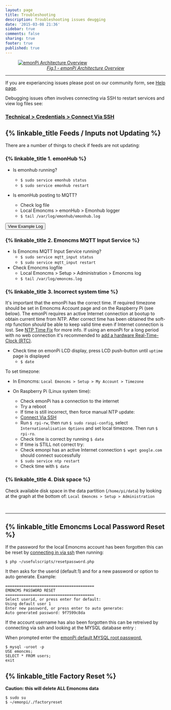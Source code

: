 ```yaml
---
layout: page
title: Troubleshooting
description: Troubleshooting issues deugging
date: '2015-03-08 21:36'
sidebar: true
comments: false
sharing: true
footer: true
published: true
---
```


<figure><a href="https://github.com/openenergymonitor/emonpi/raw/master/docs/emonPi_System_Diagram.png">
<img src="https://github.com/openenergymonitor/emonpi/raw/master/docs/emonPi_System_Diagram.png" alt="emonPi Architecture Overview">
<figcaption style="text-align:center;"><i>Fig.1 - emonPi Architecture Overview</i></figcaption>
</a>
</figure>

***

If you are experiancing issues please post on our community form, see [Help page](/help).

Debugging issues often involves connecting via SSH to restart services and view log files see:

### [Technical > Credentials > Connect Via SSH](/technical/credentials/#ssh)

## {% linkable_title Feeds / Inputs not Updating %}

There are a number of things to check if feeds are not updating:

### {% linkable_title 1. emonHub %}

- Is emonhub running?
   - `$ sudo service emonhub status`
   - `$ sudo service emonhub restart`

- Is emonHub posting to MQTT?
  - Check log file
  - Local Emoncms > emonHub > Emonhub logger
  - `$ tail /var/log/emonhub/emonhub.log`

<script src="https://ajax.googleapis.com/ajax/libs/jquery/1.6.4/jquery.min.js" type="text/javascript"></script>
<script src="/javascripts/showHide.js" type="text/javascript"></script>
<script type="text/javascript">

$(document).ready(function(){
   $('.show_hide').showHide({
		speed: 100,  // speed you want the toggle to happen
		easing: '',  // the animation effect you want. Remove this line if you dont want an effect and if you haven't included jQuery UI
		changeText: 0, // if you dont want the button text to change, set this to 0
		showText: 'View',// the button text to show when a div is closed
		hideText: 'Close' // the button text to show when a div is open

	});
});
</script>

<button type="button" class="show_hide" href="#" rel="#slidingDiv">View Example Log</button>
<div id="slidingDiv" class="toggleDiv" style="display: none;">
    <p>Example emonhub log file at startup </pre></p>

<pre>
 INFO     MainThread EmonHub emonHub 'emon-pi' variant v1.1
 INFO     MainThread Opening hub...
 INFO     MainThread Logging level set to DEBUG
 <br>
 <b>Connecting to emonPi / RFM69Pi and setting frequency & network group:</b>
 INFO     MainThread Creating EmonHubJeeInterfacer 'RFM2Pi'
 DEBUG    MainThread Opening serial port: /dev/ttyAMA0 @ 38400 bits/s
 INFO     MainThread RFM2Pi device firmware version & configuration: not available
 INFO     MainThread Setting RFM2Pi frequency: 433 (4b)
 INFO     MainThread Setting RFM2Pi group: 210 (210g)
 INFO     MainThread Setting RFM2Pi quiet: 0 (0q)
 INFO     MainThread Setting RFM2Pi baseid: 5 (5i)
 INFO     MainThread Setting RFM2Pi calibration: 230V (1p)
 DEBUG    MainThread Setting RFM2Pi subchannels: ['ToRFM12']
 DEBUG    MainThread Interfacer: Subscribed to channel' : ToRFM12
 DEBUG    MainThread Setting RFM2Pi pubchannels: ['ToEmonCMS']
 DEBUG    MainThread Interfacer: Subscribed to channel' : ToRFM12
 <br>
 <b>Connecting to localhost Mosquitto MQTT server:</b>
 INFO     MainThread Creating EmonHubMqttInterfacer 'MQTT'
 INFO     MainThread MQTT Init mqtt_host=127.0.0.1 mqtt_port=1883 mqtt_user=emonpi
 DEBUG    MainThread MQTT Subscribed to channel' : ToEmonCMS
 INFO     MainThread Creating EmonHubEmoncmsHTTPInterfacer 'emoncmsorg'
 DEBUG    MainThread emoncmsorg Subscribed to channel' : ToEmonCMS
 DEBUG    RFM2Pi     device settings updated: E i5 g210 @ 433 MHz USA 0
 INFO     MQTT       Connecting to MQTT Server
 INFO     MQTT       connection status: Connection successful
 DEBUG    MQTT       CONACK => Return code: 0
 <br>
 <b>Example Receiving Data from emonPi (Node 5 Default) and posting to emon/ MQTT topics:</b>
 DEBUG    RFM2Pi     1 NEW FRAME : OK 5 39 0 0 0 39 0 139 90 0 0 0 0 0 0 0 0 0 0 0 0 0 0 0 0 (-0)
 DEBUG    RFM2Pi     1 Timestamp : 1463221555.59
 DEBUG    RFM2Pi     1 From Node : 5
 DEBUG    RFM2Pi     1    Values : [39, 0, 39, 231.79, 0, 0, 0, 0, 0, 0, 0]
 INFO     RFM2Pi     Publishing: emon/emonpi/power1 39
 INFO     RFM2Pi     Publishing: emon/emonpi/power2 0
 INFO     RFM2Pi     Publishing: emon/emonpi/power1pluspower2 39
 INFO     RFM2Pi     Publishing: emon/emonpi/vrms 231.79
 INFO     RFM2Pi     Publishing: emon/emonpi/t1 0
 INFO     RFM2Pi     Publishing: emon/emonpi/t2 0
 INFO     RFM2Pi     Publishing: emon/emonpi/t3 0
 INFO     RFM2Pi     Publishing: emon/emonpi/t4 0
 INFO     RFM2Pi     Publishing: emon/emonpi/t5 0
 INFO     RFM2Pi     Publishing: emon/emonpi/t6 0
 INFO     RFM2Pi     Publishing: emon/emonpi/pulsecount 0
 INFO     RFM2Pi     Publishing: emon/emonpi/rssi 0
 INFO     RFM2Pi     Publishing: emonhub/rx/5/values 39,0,39,231.79,0,0,0,0,0,0,0
 INFO     RFM2Pi     Publishing: emonhub/rx/5/rssi 0
 DEBUG    RFM2Pi     1 adding frame to buffer => [1463221555, 5, 39, 0, 39, 231.79, 0, 0, 0, 0, 0, 0, 0]
 DEBUG    RFM2Pi     1 Sent to channel' : ToEmonCMS
<br>
<b>Example Receiving Data from emonTH (Node 20) and posting to emon/ MQTT topics:</b>
 DEBUG    RFM2Pi     27138 NEW FRAME : OK 20 170 0 0 0 106 2 26 0 (-59)
 DEBUG    RFM2Pi     27138 Timestamp : 1463330495.4
 DEBUG    RFM2Pi     27138 From Node : 20
 DEBUG    RFM2Pi     27138    Values : [17, 0, 61.800000000000004, 2.6]
 DEBUG    RFM2Pi     27138      RSSI : -59
 INFO     RFM2Pi     Publishing: emon/emonth2/temperature 17
 INFO     RFM2Pi     Publishing: emon/emonth2/external temperature 0
 INFO     RFM2Pi     Publishing: emon/emonth2/humidity 61.8
 INFO     RFM2Pi     Publishing: emon/emonth2/battery 2.6
 INFO     RFM2Pi     Publishing: emon/emonth2/rssi -59
 INFO     RFM2Pi     Publishing: emonhub/rx/20/values 17,0,61.8,2.6
 INFO     RFM2Pi     Publishing: emonhub/rx/20/rssi -59
 DEBUG    RFM2Pi     27138 adding frame to buffer => [1463330495, 20, 17, 0, 61.800000000000004, 2.6, -59]
 DEBUG    RFM2Pi     27138 Sent to channel' : ToEmonCMS

<br>
<b>Example posting data to remote https://emoncms.org:</b>
INFO     emoncmsorg sending: https://emoncms.org/input/bulk.json?apikey=E-M-O-N-C-M-S-A-P-I-K-E-Y&data=[[1463330761,5,40,0,40,228.20000000000002,0,0,0,0,0,0,0],[1463330766,5,38,0,38,229,0,0,0,0,0,0,0],[1463330771,5,41,0,41,229.03,0,0,0,0,0,0,0],[1463330776,5,38,0,38,228.18,0,0,0,0,0,0,0],[1463330781,5,38,0,38,228.21,0,0,0,0,0,0,0],[1463330786,5,36,0,36,229.16,0,0,0,0,0,0,0]]&sentat=1463330789
 DEBUG    emoncmsorg acknowledged receipt with 'ok' from https://emoncms.org
 INFO     emoncmsorg sending: https://emoncms.org/myip/set.json?apikey=E-M-O-N-C-M-S-A-P-I-K-E-Y


</pre>
</div>

### {% linkable_title 2. Emoncms MQTT Input Service %}

- Is Emoncms MQTT Input Service running?
  - `$ sudo service mqtt_input status`
  - `$ sudo service mqtt_input restart`
- Check Emoncms logfile
  - Local Emoncms > Setup > Administration > Emoncms log
  - `$ tail /var/log/emoncms.log`

### {% linkable_title 3. Incorrect system time %}

It's important that the emonPi has the correct time. If required timezone should be set in Emoncms Account page and on the Raspberry Pi (see below). The emonPi requires an active Internet connection at bootup to obtain current time from NTP. After correct time has been obtained the soft-ntp function *should* be able to keep valid time even if Internet connection is lost. See [NTP Time Fix](https://github.com/emoncms/emoncms/blob/master/docs/RaspberryPi/read-only.md#ntp-time-fix) for more info. If using an emonPi for a long period with no web connection it's recommended to [add a hardware Real-Time-Clock (RTC)](https://wiki.openenergymonitor.org/index.php/EmonPi#Adding_a_Real_Time_Clock_.28RTC.29).


- Check time on emonPi LCD display, press LCD push-button until `uptime` page is displayed
  - `$ date`

To set timezone:

- In Emoncms: `Local Emoncms > Setup > My Account > Timezone`

- On Raspberry Pi (Linux system time):
   - Check emonPi has a connection to the internet
   - Try a reboot
   - If time is still incorrect, then force manual NTP update:
   - [Connect Via SSH](/technical/credentials/#ssh)
   - Run `$ rpi-rw`, then run `$ sudo raspi-config`, select `Internationalisation Options` and set local timezone.  Then run `$ rpi-ro`.
   - Check time is correct by running `$ date`
   - If time is STILL not correct try:
   - Check emonpi has an active Internet connection `$ wget google.com` should connect successfully
   - `$ sudo service ntp restart`
   - Check time with `$ date`

### {% linkable_title 4. Disk space %}

Check available disk space in the data partition (`/home/pi/data`) by looking at the graph at the bottom of:
`Local Emoncms > Setup > Administration`

<br>

***

## {% linkable_title Emoncms Local Password Reset %}

If the password for the local Emoncms account has been forgotten this can be reset by [connecting in via ssh](/technical/credentials/#ssh) then running:

`$ php ~/usefulscripts/resetpassword.php`

It then asks for the userid (default:1) and for a new password or option to auto generate. Example:

```
=======================================
EMONCMS PASSWORD RESET
=======================================
Select userid, or press enter for default:
Using default user 1
Enter new password, or press enter to auto generate:
Auto generated password: 9f7599c8da
```

If the account username has also been forgotten this can be retreived by connecting via ssh and looking at the MYSQL database entry :

When prompted enter the [emonPi default MYSQL root password.](https://guide.openenergymonitor.org/technical/credentials/#mysql)  

```
$ mysql -uroot -p
USE emoncms;
SELECT * FROM users;
exit
```

## {% linkable_title Factory Reset %}

**Caution: this will delete ALL Emoncms data**

```shell
$ sudo su
$ ~/emonpi/./factoryreset
```
